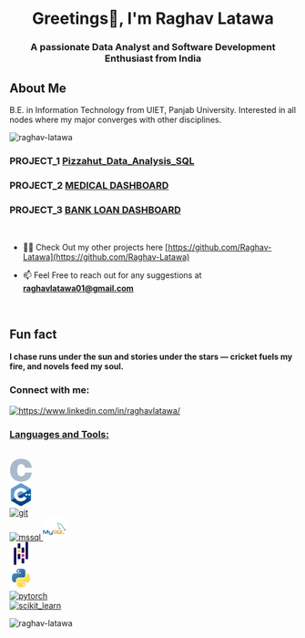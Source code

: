 
<h1 align="center">Greetings👋, I'm Raghav Latawa</h1>
<h3 align="center">A passionate Data Analyst and Software Development Enthusiast from India</h3>

## About Me
B.E. in Information Technology from UIET, Panjab University.
Interested in all nodes where my major converges with other disciplines.

<p align="left"> <img src="https://komarev.com/ghpvc/?username=raghav-latawa&label=Profile%20views&color=0e75b6&style=flat" alt="raghav-latawa" /> </p>

### PROJECT_1 [Pizzahut_Data_Analysis_SQL](https://github.com/Raghav-Latawa/Pizzahut_Data_Analysis_SQL)


### PROJECT_2 [MEDICAL DASHBOARD](https://github.com/Raghav-Latawa/Medical_Dashboard)


### PROJECT_3 [BANK LOAN DASHBOARD](https://github.com/Raghav-Latawa/Bank_Loan_Dashboard)
<br>


- 👨‍💻 Check Out my other projects here [https://github.com/Raghav-Latawa](https://github.com/Raghav-Latawa)

- 📫 Feel Free to reach out for any suggestions at **raghavlatawa01@gmail.com**
  
<br>

 ## Fun fact
 **I chase runs under the sun and stories under the stars — cricket fuels my fire, and novels feed my soul.**

<h3 align="left">Connect with me:</h3>
<p align="left">
<a href="https://linkedin.com/in/https://www.linkedin.com/in/raghavlatawa/" target="blank"><img align="center" src="https://raw.githubusercontent.com/rahuldkjain/github-profile-readme-generator/master/src/images/icons/Social/linked-in-alt.svg" alt="https://www.linkedin.com/in/raghavlatawa/" height="30" width="40" /></a>
<a href="https://kaggle.com/https://www.kaggle.com/raghavlatawa" target="blank">
  <br>
</p>

<h3 align="left">Languages and Tools:</h3>
<p align="left"> <a href="https://www.cprogramming.com/" target="_blank" rel="noreferrer">
  <br>
  <img src="https://raw.githubusercontent.com/devicons/devicon/master/icons/c/c-original.svg" alt="c" width="40" height="40"/> </a> <a href="https://www.w3schools.com/cpp/" target="_blank" rel="noreferrer">
  <br>
  <img src="https://raw.githubusercontent.com/devicons/devicon/master/icons/cplusplus/cplusplus-original.svg" alt="cplusplus" width="40" height="40"/> </a> <a href="https://git-scm.com/" target="_blank" rel="noreferrer"> 
    <br>
    <img src="https://www.vectorlogo.zone/logos/git-scm/git-scm-icon.svg" alt="git" width="40" height="40"/> </a> <a href="https://www.microsoft.com/en-us/sql-server" target="_blank" rel="noreferrer">
      <br>
      <img src="https://www.svgrepo.com/show/303229/microsoft-sql-server-logo.svg" alt="mssql" width="40" height="40"/> </a> <a href="https://www.mysql.com/" target="_blank" rel="noreferrer"> <img src="https://raw.githubusercontent.com/devicons/devicon/master/icons/mysql/mysql-original-wordmark.svg" alt="mysql" width="40" height="40"/> </a> <a href="https://pandas.pydata.org/" target="_blank" rel="noreferrer">
        <br>
        <img src="https://raw.githubusercontent.com/devicons/devicon/2ae2a900d2f041da66e950e4d48052658d850630/icons/pandas/pandas-original.svg" alt="pandas" width="40" height="40"/> </a> <a href="https://www.python.org" target="_blank" rel="noreferrer">
          <br>
          <img src="https://raw.githubusercontent.com/devicons/devicon/master/icons/python/python-original.svg" alt="python" width="40" height="40"/> </a> <a href="https://pytorch.org/" target="_blank" rel="noreferrer"> 
            <br>
            <img src="https://www.vectorlogo.zone/logos/pytorch/pytorch-icon.svg" alt="pytorch" width="40" height="40"/> </a> <a href="https://scikit-learn.org/" target="_blank" rel="noreferrer">
            <br>
            <img src="https://upload.wikimedia.org/wikipedia/commons/0/05/Scikit_learn_logo_small.svg" alt="scikit_learn" width="40" height="40"/> </a> </p>

<p><img align="left" src="https://github-readme-stats.vercel.app/api/top-langs?username=raghav-latawa&show_icons=true&locale=en&layout=compact" alt="raghav-latawa" /></p>


